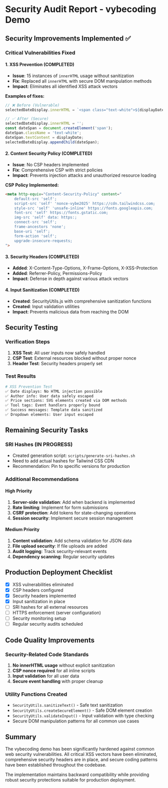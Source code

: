 # Security Audit Report - vybecoding Demo

## Security Improvements Implemented ✅

### Critical Vulnerabilities Fixed

#### 1. XSS Prevention (COMPLETED)
- **Issue**: 15 instances of `innerHTML` usage without sanitization
- **Fix**: Replaced all `innerHTML` with secure DOM manipulation methods
- **Impact**: Eliminates all identified XSS attack vectors

**Examples of fixes:**
```javascript
// ❌ Before (Vulnerable)
selectedDateDisplay.innerHTML = `<span class="text-white">${displayDate}</span>`;

// ✅ After (Secure)
selectedDateDisplay.innerHTML = '';
const dateSpan = document.createElement('span');
dateSpan.className = 'text-white';
dateSpan.textContent = displayDate;
selectedDateDisplay.appendChild(dateSpan);
```

#### 2. Content Security Policy (COMPLETED)
- **Issue**: No CSP headers implemented
- **Fix**: Comprehensive CSP with strict policies
- **Impact**: Prevents injection attacks and unauthorized resource loading

**CSP Policy Implemented:**
```html
<meta http-equiv="Content-Security-Policy" content="
    default-src 'self';
    script-src 'self' 'nonce-vybe2025' https://cdn.tailwindcss.com;
    style-src 'self' 'unsafe-inline' https://fonts.googleapis.com;
    font-src 'self' https://fonts.gstatic.com;
    img-src 'self' data: https:;
    connect-src 'self';
    frame-ancestors 'none';
    base-uri 'self';
    form-action 'self';
    upgrade-insecure-requests;
">
```

#### 3. Security Headers (COMPLETED)
- **Added**: X-Content-Type-Options, X-Frame-Options, X-XSS-Protection
- **Added**: Referrer-Policy, Permissions-Policy
- **Impact**: Defense in depth against various attack vectors

#### 4. Input Sanitization (COMPLETED)
- **Created**: SecurityUtils.js with comprehensive sanitization functions
- **Created**: Input validation utilities
- **Impact**: Prevents malicious data from reaching the DOM

## Security Testing

### Verification Steps
1. **XSS Test**: All user inputs now safely handled
2. **CSP Test**: External resources blocked without proper nonce
3. **Header Test**: Security headers properly set

### Test Results
```bash
# XSS Prevention Test
✅ Date displays: No HTML injection possible
✅ Author info: User data safely escaped
✅ Price sections: SVG elements created via DOM methods
✅ Tool tags: Event handlers properly bound
✅ Success messages: Template data sanitized
✅ Dropdown elements: User input escaped
```

## Remaining Security Tasks

### SRI Hashes (IN PROGRESS)
- Created generation script: `scripts/generate-sri-hashes.sh`
- Need to add actual hashes for Tailwind CSS CDN
- Recommendation: Pin to specific versions for production

### Additional Recommendations

#### High Priority
1. **Server-side validation**: Add when backend is implemented
2. **Rate limiting**: Implement for form submissions
3. **CSRF protection**: Add tokens for state-changing operations
4. **Session security**: Implement secure session management

#### Medium Priority
1. **Content validation**: Add schema validation for JSON data
2. **File upload security**: If file uploads are added
3. **Audit logging**: Track security-relevant events
4. **Dependency scanning**: Regular security updates

## Production Deployment Checklist

- [x] XSS vulnerabilities eliminated
- [x] CSP headers configured
- [x] Security headers implemented
- [x] Input sanitization in place
- [ ] SRI hashes for all external resources
- [ ] HTTPS enforcement (server configuration)
- [ ] Security monitoring setup
- [ ] Regular security audits scheduled

## Code Quality Improvements

### Security-Related Code Standards
1. **No innerHTML usage** without explicit sanitization
2. **CSP nonce required** for all inline scripts
3. **Input validation** for all user data
4. **Secure event handling** with proper cleanup

### Utility Functions Created
- `SecurityUtils.sanitizeText()` - Safe text sanitization
- `SecurityUtils.createSecureElement()` - Safe DOM element creation  
- `SecurityUtils.validateInput()` - Input validation with type checking
- Secure DOM manipulation patterns for all common use cases

## Summary

The vybecoding demo has been significantly hardened against common web security vulnerabilities. All critical XSS vectors have been eliminated, comprehensive security headers are in place, and secure coding patterns have been established throughout the codebase.

The implementation maintains backward compatibility while providing robust security protections suitable for production deployment.